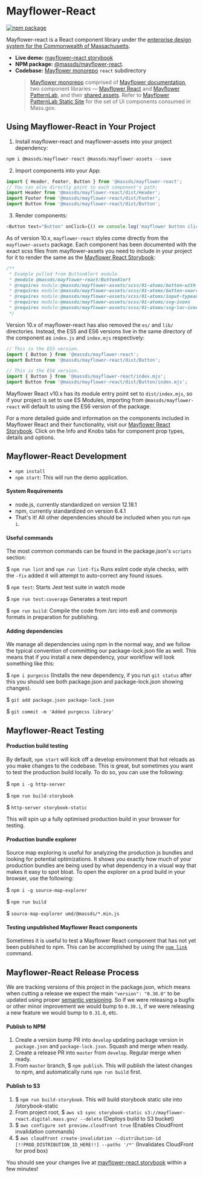 # Mayflower-React
[![npm package][npm-badge]][npm]

Mayflower-react is a React component library under the [enterprise design system for the Commonwealth of Massachusetts][mayflower-doc].

- **Live demo:** [mayflower-react storybook][react-storybook]
- **NPM package:** [@massds/mayflower-react][npm].
- **Codebase:** [Mayflower monorepo][mayflower-github] `react` subdirectory
  >[Mayflower monorepo][mayflower-github] comprised of [Mayflower documentation][mayflower-doc], two component libraries — [Mayflower React][react-storybook] and [Mayflower PatternLab][patternLab], and their [shared assets][shared-assets].
  > Refer to [Mayflower PatternLab Static Site][patternlab] for the set of UI components consumed in Mass.gov.


## Using Mayflower-React in Your Project
1. Install mayflower-react and mayflower-assets into your project dependency:
```javascript
npm i @massds/mayflower-react @massds/mayflower-assets --save
```
2. Import components into your App:
```javascript
import { Header, Footer, Button } from '@massds/mayflower-react';
// You can also directly point to each component's path:
import Header from '@massds/mayflower-react/dist/Header';
import Footer from '@massds/mayflower-react/dist/Footer';
import Button from '@massds/mayflower-react/dist/Button';
```
3. Render components:
```javascript
<Button text="Button" onClick={() => console.log('mayflower button clicked!')} />
```

As of version 10.x, `mayflower-react` styles come directly from the `mayflower-assets` package. Each component has been documented with the exact scss files from mayflower-assets you need to include in your project for it to render the same as the [Mayflower React Storybook][react-storybook]:
```javascript
/**
 * Example pulled from ButtonAlert module.
 * @module @massds/mayflower-react/ButtonAlert
 * @requires module:@massds/mayflower-assets/scss/01-atoms/button-with-icon
 * @requires module:@massds/mayflower-assets/scss/01-atoms/button-search
 * @requires module:@massds/mayflower-assets/scss/01-atoms/input-typeahead
 * @requires module:@massds/mayflower-assets/scss/01-atoms/svg-icons
 * @requires module:@massds/mayflower-assets/scss/01-atoms/svg-loc-icons
 */
```
Version 10.x of mayflower-react has also removed the `es/` and `lib/` directories. Instead, the ES5 and ES6 versions live in the same directory of the component as `index.js` and `index.mjs` respectively:
```javascript
// This is the ES5 version.
import { Button } from '@massds/mayflower-react';
import Button from '@massds/mayflower-react/dist/Button';

// This is the ES6 version.
import { Button } from '@massds/mayflower-react/index.mjs';
import Button from '@massds/mayflower-react/dist/Button/index.mjs';
```
Mayflower React v10.x has its module entry point set to `dist/index.mjs`, so if your project is set to use ES Modules, importing from `@massds/mayflower-react` will default to using the ES6 version of the package.

For a more detailed guide and information on the components included in Mayflower React and their functionality, visit our [Mayflower React Storybook][react-storybook]. Click on the Info and Knobs tabs for component prop types, details and options.


## Mayflower-React Development
* `npm install`
* `npm start`: This will run the demo application.


#### System Requirements

- node.js, currently standardized on version 12.18.1
- npm, currently standardized on version 6.4.1
- That's it! All other dependencies should be included when you run ``npm i``.

#### Useful commands

The most common commands can be found in the package.json's ``scripts`` section:

$ `npm run lint` and `npm run lint-fix` Runs eslint code style checks, with the `-fix` added it will attempt to auto-correct any found issues.

$ `npm test`: Starts Jest test suite in watch mode

$ `npm run test:coverage` Generates a test report

$ `npm run build`: Compile the code from /src into es6 and commonjs formats in preparation for publishing.

#### Adding dependencies

We manage all dependencies using npm in the normal way, and we follow the typical convention of committing our package-lock.json file as well. This means that if you install a new dependency, your workflow will look something like this:

$ ``npm i purgecss`` (Installs the new dependency, if you run ``git status`` after this you should see both package.json and package-lock.json showing changes).

$ ``git add package.json package-lock.json``

$ ``git commit -m 'Added purgecss library'``

## Mayflower-React Testing

#### Production build testing

By default, ``npm start`` will kick off a develop environment that hot reloads as you make changes to the codebase. This is great, but sometimes you want to test the production build locally. To do so, you can use the following:

$ ``npm i -g http-server``

$ ``npm run build-storybook``

$ ``http-server storybook-static``

This will spin up a fully optimised production build in your browser for testing.

#### Production bundle explorer

Source map exploring is useful for analyzing the production js bundles and looking for potential optimizations. It shows you exactly how much of your production bundles are being used by what dependency in a visual way that makes it easy to spot bloat. To open the explorer on a prod build in your browser, use the following:

$ ``npm i -g source-map-explorer``

$ ``npm run build``

$ ``source-map-explorer umd/@massds/*.min.js``

#### Testing unpublished Mayflower React components

Sometimes it is useful to test a Mayflower React component that has not yet been published to npm. This can be accomplished by using the [``npm link``](https://docs.npmjs.com/cli/link) command.


## Mayflower-React Release Process

We are tracking versions of this project in the package.json, which means when cutting a release we expect the main ``"version": "0.30.0"`` to be updated using proper [semantic versioning](https://semver.org/). So if we were releasing a bugfix or other minor improvement we would bump to ``0.30.1``, if we were releasing a new feature we would bump to ``0.31.0``, etc.


#### Publish to NPM
1. Create a version bump PR into `develop` updating package version in `package.json` and `package-lock.json`. Squash and merge when ready.
2. Create a release PR into `master` from `develop`. Regular merge when ready.
3. From `master` branch, $ `npm publish`. This will publish the latest changes to npm, and automatically runs `npm run build` first.

#### Publish to S3
1. $ `npm run build-storybook`. This will build storybook static site into /storybook-static
2. From project root, $ ``aws s3 sync storybook-static s3://mayflower-react.digital.mass.gov/ --delete`` (Deploys build to S3 bucket)
3. $ ``aws configure set preview.cloudfront true`` (Enables CloudFront invalidation commands)
4. $ ``aws cloudfront create-invalidation --distribution-id
[!!PROD_DISTRIBUTION_ID_HERE!!] --paths '/*'`` (Invalidates CloudFront for prod box)

You should see your changes live at [mayflower-react storybook][react-storybook] within a few minutes!

[npm-badge]: https://img.shields.io/npm/v/@massds/mayflower-react.png?style=flat-square
[npm]: https://www.npmjs.com/package/@massds/mayflower-react
[mayflower-github]: https://github.com/massgov/mayflower
[mayflower-doc]: https://www.mass.gov/mayflower
[react-storybook]: https://mayflower.digital.mass.gov/react
[react-starter]: https://github.com/massgov/mayflower-react-starter
[patternlab]: https://mayflower.digital.mass.gov/patternlab
[shared-assets]: https://github.com/massgov/mayflower/tree/develop/assets
